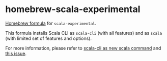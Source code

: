 # homebrew-scala-experimental

[Homebrew formula](https://brew.sh) for `scala-experimental`.

This formula installs Scala CLI as `scala-cli` (with all features) and as `scala` (with limited set of features and options).

For more information, please refer to [scala-cli as new scala command](https://contributors.scala-lang.org/t/pre-sip-scala-cli-as-new-scala-command/5628) and [this issue](https://github.com/VirtusLab/scala-cli/issues/559).
